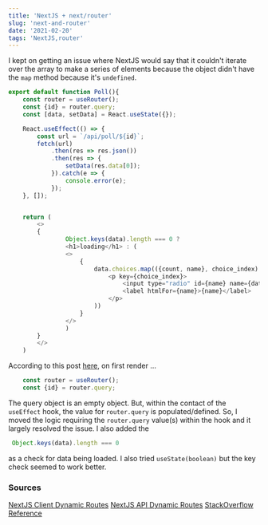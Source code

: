 ```yaml
---
title: 'NextJS + next/router'
slug: 'next-and-router'
date: '2021-02-20'
tags: 'NextJS,router'
---
```


I kept on getting an issue where NextJS would say that it couldn't iterate over the array to make a series of elements because the object didn't have the `map` method because it's `undefined`.

```javascript
export default function Poll(){
    const router = useRouter();    
    const {id} = router.query; 
    const [data, setData] = React.useState({});        

    React.useEffect(() => {                  
        const url = `/api/poll/${id}`;        
        fetch(url)
            .then(res => res.json())
            .then(res => {                               
                setData(res.data[0]);                
            }).catch(e => {                
                console.error(e);
            });            
    }, []);


    return (
        <>          
        {      
                Object.keys(data).length === 0 ? 
                <h1>loading</h1> : (
                <>                                        
                    {                        
                        data.choices.map(({count, name}, choice_index) => (                                    
                            <p key={choice_index}>
                                <input type="radio" id={name} name={data._id} value={name}/>{count} : 
                                <label htmlFor={name}>{name}</label>                                   
                            </p>
                        ))
                    }                             
                </>
                )
        }
        </>
    )
```

According to this post [here](https://stackoverflow.com/a/61043260), on first render ...

```javascript
    const router = useRouter();
    const {id} = router.query;
```

The query object is an empty object. But, within the contact of the `useEffect` hook, the value for `router.query` is populated/defined.  So, I moved the logic requiring the `router.query` value(s) within the hook and it largely resolved the issue.  I also added the 

```javascript
 Object.keys(data).length === 0 
```

as a check for data being loaded.  I also tried `useState(boolean)` but the key check seemed to work better.

### Sources

[NextJS Client Dynamic Routes](https://nextjs.org/docs/routing/dynamic-routes)
[NextJS API Dynamic Routes](https://nextjs.org/docs/api-routes/dynamic-api-routes)
[StackOverflow Reference](https://stackoverflow.com/a/61043260)